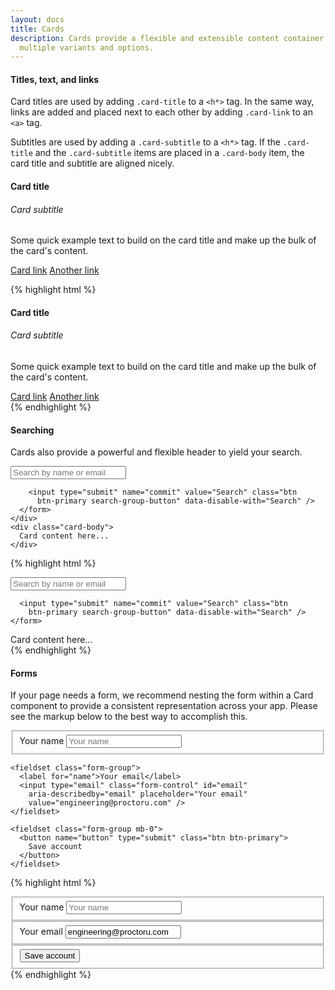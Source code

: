 ```yaml
---
layout: docs
title: Cards
description: Cards provide a flexible and extensible content container with
  multiple variants and options.
---
```


#### Titles, text, and links

Card titles are used by adding `.card-title` to a `<h*>` tag. In the same way, links are added and placed next to each other by adding `.card-link` to an `<a>` tag.

Subtitles are used by adding a `.card-subtitle` to a `<h*>` tag. If the `.card-title` and the `.card-subtitle` items are placed in a `.card-body` item, the card title and subtitle are aligned nicely.

<div class="nest-example">
  <div class="card">
    <div class="card-body">
      <h4 class="card-title">Card title</h4>
      <h6 class="card-subtitle mb-2 text-muted">Card subtitle</h6>
      <p class="card-text">Some quick example text to build on the card title and make up the bulk of the card's content.</p>
      <a href="#" class="card-link">Card link</a>
      <a href="#" class="card-link">Another link</a>
    </div>
  </div>
</div>

{% highlight html %}
<div class="card">
  <div class="card-body">
    <h4 class="card-title">Card title</h4>
    <h6 class="card-subtitle mb-2 text-muted">Card subtitle</h6>
    <p class="card-text">Some quick example text to build on the card title and make up the bulk of the card's content.</p>
    <a href="#" class="card-link">Card link</a>
    <a href="#" class="card-link">Another link</a>
  </div>
</div>
{% endhighlight %}

#### Searching

Cards also provide a powerful and flexible header to yield your search.

<div class="nest-example">
  <div class="card">
    <div class="card-body card-header">
      <form class="search-group">
        <input type="text" placeholder="Search by name or email"   class="form-control search-group-input" />

        <input type="submit" name="commit" value="Search" class="btn
          btn-primary search-group-button" data-disable-with="Search" />
      </form>
    </div>
    <div class="card-body">
      Card content here...
    </div>
  </div>
</div>

{% highlight html %}
<div class="card">
  <div class="card-body card-header">
    <form class="search-group">
      <input type="text" placeholder="Search by name or email"   class="form-control search-group-input" />

      <input type="submit" name="commit" value="Search" class="btn
        btn-primary search-group-button" data-disable-with="Search" />
    </form>
  </div>
  <div class="card-body">
    Card content here...
  </div>
</div>
{% endhighlight %}

#### Forms

If your page needs a form, we recommend nesting the form within a Card
component to provide a consistent representation across your app. Please
see the markup below to the best way to accomplish this.

<div class="nest-example">
  <div class="card card-body">
    <fieldset class="form-group">
      <label for="name">Your name</label>
      <input type="type" class="form-control" id="name"
        aria-describedby="name" placeholder="Your name" />
    </fieldset>

    <fieldset class="form-group">
      <label for="name">Your email</label>
      <input type="email" class="form-control" id="email"
        aria-describedby="email" placeholder="Your email"
        value="engineering@proctoru.com" />
    </fieldset>

    <fieldset class="form-group mb-0">
      <button name="button" type="submit" class="btn btn-primary">
        Save account
      </button>
    </fieldset>
  </div>
</div>

{% highlight html %}
<div class="card card-body">
  <fieldset class="form-group">
    <label for="name">Your name</label>
    <input type="type" class="form-control" id="name"
      aria-describedby="name" placeholder="Your name" />
  </fieldset>

  <fieldset class="form-group">
    <label for="name">Your email</label>
    <input type="email" class="form-control" id="email"
      aria-describedby="email" placeholder="Your email"
      value="engineering@proctoru.com" />
  </fieldset>

  <fieldset class="form-group mb-0">
    <button name="button" type="submit" class="btn btn-primary">
      Save account
    </button>
  </fieldset>
</div>
{% endhighlight %}
